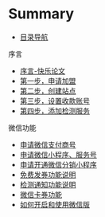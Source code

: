# Summary

* [目录导航](README.md)

序言
* [序言-快乐论文](序言-加盟流程/序言-快乐论文.md)
* [第一步，申请加盟](序言-加盟流程/第一步，申请加盟.md)
* [第二步，创建站点](序言-加盟流程/第二步，创建站点.md)
* [第三步，设置收款账号](序言-加盟流程/第三步，设置收款账号.md)
* [第四步，添加检测服务](序言-加盟流程/第四步，添加检测服务.md)

微信功能
* [申请微信支付商号](微信相关功能/申请微信支付商号.md)
* [申请微信小程序、服务号](微信相关功能/申请微信小程序、服务号.md)
* [申请开通微信分销小程序](微信相关功能/申请开通微信分销小程序.md)
* [免费发券功能说明](微信相关功能/免费发券功能说明.md)
* [检测通知功能说明](微信相关功能/检测通知功能说明.md)
* [微信卡券功能](微信相关功能/微信卡券功能说明.md)
* [如何开启和使用微信版](微信相关功能/如何开启和使用微信版.md)

